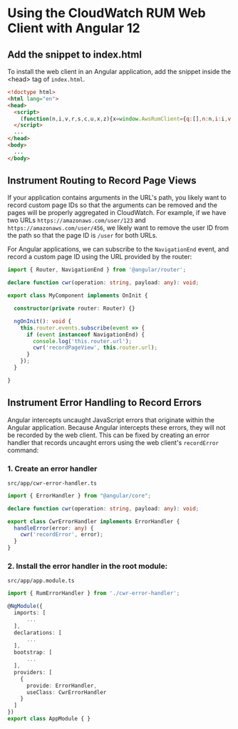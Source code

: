 # Using the CloudWatch RUM Web Client with Angular 12 

## Add the snippet to index.html

To install the web client in an Angular application, add the snippet inside the \<head\> tag of `index.html`.

```html
<!doctype html>
<html lang="en">
<head>
  <script>
    (function(n,i,v,r,s,c,u,x,z){x=window.AwsRumClient={q:[],n:n,i:i,v:v,r:r,c:c,u:u};window[n]=function(c,p){x.q.push({c:c,p:p});};z=document.createElement('script');z.async=true;z.src=s;document.head.insertBefore(z,document.getElementsByTagName('script')[0]);})('cwr','00000000-0000-0000-0000-000000000000','1.0.0','us-west-2','https://client.rum.us-east-1.amazonaws.com/1.0.2/cwr.js',{sessionSampleRate:1,guestRoleArn:'arn:aws:iam::000000000000:role/RUM-Monitor-us-west-2-000000000000-0000000000000-Unauth',identityPoolId:'us-west-2:00000000-0000-0000-0000-000000000000',endpoint:'https://dataplane.rum.us-west-2.amazonaws.com',telemetries:['errors','http','performance'],allowCookies:true});
  </script>
  ...
</head>
<body>
  ...
</body>
```

## Instrument Routing to Record Page Views

If your application contains arguments in the URL's path, you likely want to
record custom page IDs so that the arguments can be removed and the pages will
be properly aggregated in CloudWatch. For example, if we have two URLs
`https://amazonaws.com/user/123` and `https://amazonaws.com/user/456`, we likely
want to remove the user ID from the path so that the page ID is `/user` for both
URLs.

For Angular applications, we can subscribe to the `NavigationEnd` event, and
record a custom page ID using the URL provided by the router:

```typescript
import { Router, NavigationEnd } from '@angular/router';

declare function cwr(operation: string, payload: any): void;

export class MyComponent implements OnInit {

  constructor(private router: Router) {}

  ngOnInit(): void {
    this.router.events.subscribe(event => {
      if (event instanceof NavigationEnd) {
        console.log('this.router.url');
        cwr('recordPageView', this.router.url);
      }
    });
  }

}
```


## Instrument Error Handling to Record Errors

Angular intercepts uncaught JavaScript errors that originate within the
Angular application. Because Angular intercepts these errors, they will not be
recorded by the web client. This can be fixed by creating an error handler that
records uncaught errors using the web client's `recordError` command:

### 1. Create an error handler

`src/app/cwr-error-handler.ts`
```typescript
import { ErrorHandler } from "@angular/core";

declare function cwr(operation: string, payload: any): void;

export class CwrErrorHandler implements ErrorHandler {
  handleError(error: any) {
    cwr('recordError', error);
  }
}
```

### 2. Install the error handler in the root module:

`src/app/app.module.ts`
```typescript
import { RumErrorHandler } from './cwr-error-handler';

@NgModule({
  imports: [
      ...
  ],
  declarations: [
      ...
  ],
  bootstrap: [
      ...
  ],
  providers: [
    {
      provide: ErrorHandler,
      useClass: CwrErrorHandler
    }
  ]
})
export class AppModule { }

```